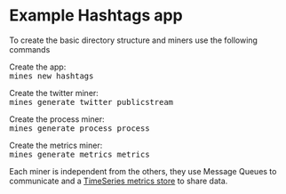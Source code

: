 # Example Hashtags app

To create the basic directory structure and miners use the following commands

Create the app:  
<tt>mines new hashtags</tt>

Create the twitter miner:  
<tt>mines generate twitter publicstream</tt>

Create the process miner:  
<tt>mines generate process process</tt>

Create the metrics miner:  
<tt>mines generate metrics metrics</tt>

Each miner is independent from the others,
they use Message Queues to communicate and a [TimeSeries metrics store](https://github.com/panayiotis/time_series)
to share data.
